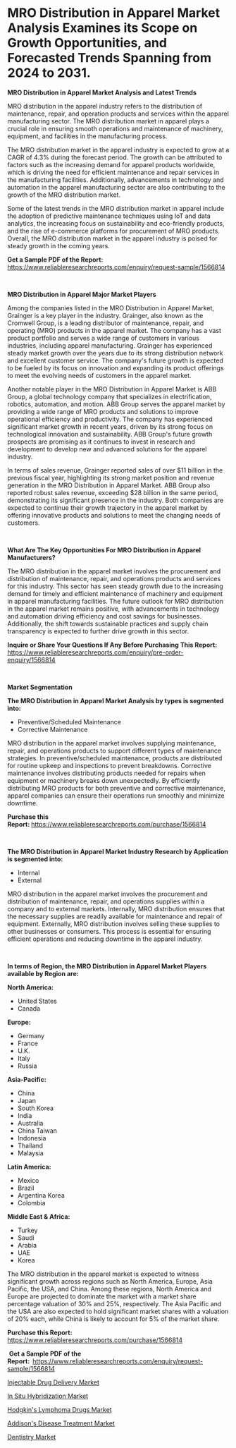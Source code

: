 <p><h1>MRO Distribution in Apparel Market Analysis Examines its Scope on Growth Opportunities, and Forecasted Trends Spanning from 2024 to 2031.</h1></p><p><strong>MRO Distribution in Apparel Market Analysis and Latest Trends</strong></p>
<p><p>MRO distribution in the apparel industry refers to the distribution of maintenance, repair, and operation products and services within the apparel manufacturing sector. The MRO distribution market in apparel plays a crucial role in ensuring smooth operations and maintenance of machinery, equipment, and facilities in the manufacturing process.</p><p>The MRO distribution market in the apparel industry is expected to grow at a CAGR of 4.3% during the forecast period. The growth can be attributed to factors such as the increasing demand for apparel products worldwide, which is driving the need for efficient maintenance and repair services in the manufacturing facilities. Additionally, advancements in technology and automation in the apparel manufacturing sector are also contributing to the growth of the MRO distribution market.</p><p>Some of the latest trends in the MRO distribution market in apparel include the adoption of predictive maintenance techniques using IoT and data analytics, the increasing focus on sustainability and eco-friendly products, and the rise of e-commerce platforms for procurement of MRO products. Overall, the MRO distribution market in the apparel industry is poised for steady growth in the coming years.</p></p>
<p><strong>Get a Sample PDF of the Report:&nbsp;</strong> <a href="https://www.reliableresearchreports.com/enquiry/request-sample/1566814">https://www.reliableresearchreports.com/enquiry/request-sample/1566814</a></p>
<p>&nbsp;</p>
<p><strong>MRO Distribution in Apparel Major Market Players</strong></p>
<p><p>Among the companies listed in the MRO Distribution in Apparel Market, Grainger is a key player in the industry. Grainger, also known as the Cromwell Group, is a leading distributor of maintenance, repair, and operating (MRO) products in the apparel market. The company has a vast product portfolio and serves a wide range of customers in various industries, including apparel manufacturing. Grainger has experienced steady market growth over the years due to its strong distribution network and excellent customer service. The company's future growth is expected to be fueled by its focus on innovation and expanding its product offerings to meet the evolving needs of customers in the apparel market.</p><p>Another notable player in the MRO Distribution in Apparel Market is ABB Group, a global technology company that specializes in electrification, robotics, automation, and motion. ABB Group serves the apparel market by providing a wide range of MRO products and solutions to improve operational efficiency and productivity. The company has experienced significant market growth in recent years, driven by its strong focus on technological innovation and sustainability. ABB Group's future growth prospects are promising as it continues to invest in research and development to develop new and advanced solutions for the apparel industry.</p><p>In terms of sales revenue, Grainger reported sales of over $11 billion in the previous fiscal year, highlighting its strong market position and revenue generation in the MRO Distribution in Apparel Market. ABB Group also reported robust sales revenue, exceeding $28 billion in the same period, demonstrating its significant presence in the industry. Both companies are expected to continue their growth trajectory in the apparel market by offering innovative products and solutions to meet the changing needs of customers.</p></p>
<p>&nbsp;</p>
<p><strong>What Are The Key Opportunities For MRO Distribution in Apparel Manufacturers?</strong></p>
<p><p>The MRO distribution in the apparel market involves the procurement and distribution of maintenance, repair, and operations products and services for this industry. This sector has seen steady growth due to the increasing demand for timely and efficient maintenance of machinery and equipment in apparel manufacturing facilities. The future outlook for MRO distribution in the apparel market remains positive, with advancements in technology and automation driving efficiency and cost savings for businesses. Additionally, the shift towards sustainable practices and supply chain transparency is expected to further drive growth in this sector.</p></p>
<p><strong>Inquire or Share Your Questions If Any Before Purchasing This Report:</strong> <a href="https://www.reliableresearchreports.com/enquiry/pre-order-enquiry/1566814">https://www.reliableresearchreports.com/enquiry/pre-order-enquiry/1566814</a></p>
<p>&nbsp;</p>
<p><strong>Market Segmentation</strong></p>
<p><strong>The MRO Distribution in Apparel Market Analysis by types is segmented into:</strong></p>
<p><ul><li>Preventive/Scheduled Maintenance</li><li>Corrective Maintenance</li></ul></p>
<p><p>MRO distribution in the apparel market involves supplying maintenance, repair, and operations products to support different types of maintenance strategies. In preventive/scheduled maintenance, products are distributed for routine upkeep and inspections to prevent breakdowns. Corrective maintenance involves distributing products needed for repairs when equipment or machinery breaks down unexpectedly. By efficiently distributing MRO products for both preventive and corrective maintenance, apparel companies can ensure their operations run smoothly and minimize downtime.</p></p>
<p><strong>Purchase this Report:&nbsp;</strong><a href="https://www.reliableresearchreports.com/purchase/1566814">https://www.reliableresearchreports.com/purchase/1566814</a></p>
<p>&nbsp;</p>
<p><strong>The MRO Distribution in Apparel Market Industry Research by Application is segmented into:</strong></p>
<p><ul><li>Internal</li><li>External</li></ul></p>
<p><p>MRO distribution in the apparel market involves the procurement and distribution of maintenance, repair, and operations supplies within a company and to external markets. Internally, MRO distribution ensures that the necessary supplies are readily available for maintenance and repair of equipment. Externally, MRO distribution involves selling these supplies to other businesses or consumers. This process is essential for ensuring efficient operations and reducing downtime in the apparel industry.</p></p>
<p>&nbsp;</p>
<p><strong>In terms of Region, the MRO Distribution in Apparel Market Players available by Region are:</strong></p>
<p>
    <p> <strong> North America: </strong>
        <ul>
            <li>United States</li>
            <li>Canada</li>
        </ul>
        </p> 
    <p> <strong> Europe: </strong>
        <ul>
            <li>Germany</li>
            <li>France</li>
            <li>U.K.</li>
            <li>Italy</li>
            <li>Russia</li>
        </ul>
        </p> 
    <p> <strong> Asia-Pacific: </strong>
        <ul>
            <li>China</li>
            <li>Japan</li>
            <li>South Korea</li>
            <li>India</li>
            <li>Australia</li>
            <li>China Taiwan</li>
            <li>Indonesia</li>
            <li>Thailand</li>
            <li>Malaysia</li>
        </ul>
        </p> 
    <p> <strong> Latin America: </strong>
        <ul>
            <li>Mexico</li>
            <li>Brazil</li>
            <li>Argentina Korea</li>
            <li>Colombia</li>
        </ul>
        </p> 
    <p> <strong> Middle East & Africa: </strong>
        <ul>
            <li>Turkey</li>
            <li>Saudi</li>
            <li>Arabia</li>
            <li>UAE</li>
            <li>Korea</li>
        </ul>
    </p>
    </p>
<p><p>The MRO distribution in the apparel market is expected to witness significant growth across regions such as North America, Europe, Asia Pacific, the USA, and China. Among these regions, North America and Europe are projected to dominate the market with a market share percentage valuation of 30% and 25%, respectively. The Asia Pacific and the USA are also expected to hold significant market shares with a valuation of 20% each, while China is likely to account for 5% of the market share.</p></p>
<p><strong>Purchase this Report: </strong><a href="https://www.reliableresearchreports.com/purchase/1566814">https://www.reliableresearchreports.com/purchase/1566814</a></p>
<p>&nbsp;<strong>Get a Sample PDF of the Report:&nbsp;&nbsp;</strong><a href="https://www.reliableresearchreports.com/enquiry/request-sample/1566814">https://www.reliableresearchreports.com/enquiry/request-sample/1566814</a></p>
<p><strong></strong></p>
<p><p><a href="https://medium.com/@nayelibosco/injectable-drug-delivery-market-insight-market-trends-growth-forecasted-from-2024-to-2031-20d4d9eda1eb">Injectable Drug Delivery Market</a></p><p><a href="https://medium.com/@nayelibosco/in-situ-hybridization-market-analysis-its-cagr-market-segmentation-and-global-industry-overview-b2f54d61faa5">In Situ Hybridization Market</a></p><p><a href="https://medium.com/@geoanderson1978/hodgkins-lymphoma-drugs-market-competitive-analysis-market-trends-and-forecast-to-2031-756f9f342c73">Hodgkin's Lymphoma Drugs Market</a></p><p><a href="https://medium.com/@geoanderson1978/addisons-disease-treatment-market-report-reveals-the-latest-trends-and-growth-opportunities-of-8ac7c6977e97">Addison's Disease Treatment Market</a></p><p><a href="https://medium.com/@nelsonhauck/dentistry-market-size-and-market-trends-complete-industry-overview-2024-to-2031-2ca85bd9e0e6">Dentistry Market</a></p></p>